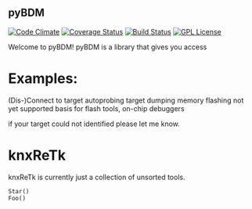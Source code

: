
pyBDM
---

[![Code Climate](https://codeclimate.com/github/christoph2/pyA2L/badges/gpa.svg)](https://codeclimate.com/github/christoph2/pyBDM)
[![Coverage Status](https://coveralls.io/repos/github/christoph2/pyBDM/badge.svg?branch=master)](https://coveralls.io/github/christoph2/pyBDM?branch=master)
[![Build Status](https://travis-ci.org/christoph2/pyA2L.svg)](https://travis-ci.org/christoph2/pyBDM)
[![GPL License](http://img.shields.io/badge/license-GPL-blue.svg)](http://opensource.org/licenses/GPL-2.0)

Welcome to pyBDM!
pyBDM is a library that gives you access

Examples:
========
(Dis-)Connect to target
autoprobing target
dumping memory
flashing not yet supported
basis for flash tools, on-chip debuggers

if your target could not identified please let me know.

knxReTk
===
knxReTk is currently just a collection of unsorted tools.

    Star()
    Foo()
